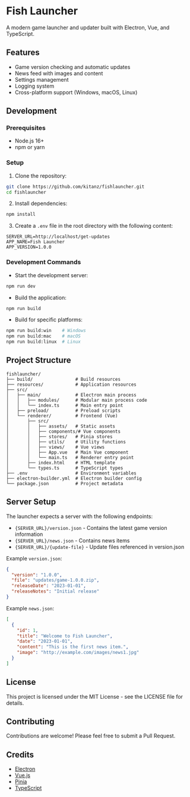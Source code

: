 # Fish Launcher

A modern game launcher and updater built with Electron, Vue, and TypeScript.

## Features

- Game version checking and automatic updates
- News feed with images and content
- Settings management
- Logging system
- Cross-platform support (Windows, macOS, Linux)

## Development

### Prerequisites

- Node.js 16+
- npm or yarn

### Setup

1. Clone the repository:
```bash
git clone https://github.com/kitanz/fishlauncher.git
cd fishlauncher
```

2. Install dependencies:
```bash
npm install
```

3. Create a `.env` file in the root directory with the following content:
```
SERVER_URL=http://localhost/get-updates
APP_NAME=Fish Launcher
APP_VERSION=1.0.0
```

### Development Commands

- Start the development server:
```bash
npm run dev
```

- Build the application:
```bash
npm run build
```

- Build for specific platforms:
```bash
npm run build:win    # Windows
npm run build:mac    # macOS
npm run build:linux  # Linux
```

## Project Structure

```
fishlauncher/
├── build/                # Build resources
├── resources/            # Application resources
├── src/
│   ├── main/             # Electron main process
│   │   ├── modules/      # Modular main process code
│   │   └── index.ts      # Main entry point
│   ├── preload/          # Preload scripts
│   └── renderer/         # Frontend (Vue)
│       ├── src/
│       │   ├── assets/   # Static assets
│       │   ├── components/# Vue components
│       │   ├── stores/   # Pinia stores
│       │   ├── utils/    # Utility functions
│       │   ├── views/    # Vue views
│       │   ├── App.vue   # Main Vue component
│       │   └── main.ts   # Renderer entry point
│       ├── index.html    # HTML template
│       └── types.ts      # TypeScript types
├── .env                  # Environment variables
├── electron-builder.yml  # Electron builder config
└── package.json          # Project metadata
```

## Server Setup

The launcher expects a server with the following endpoints:

- `{SERVER_URL}/version.json` - Contains the latest game version information
- `{SERVER_URL}/news.json` - Contains news items
- `{SERVER_URL}/{update-file}` - Update files referenced in version.json

Example `version.json`:
```json
{
  "version": "1.0.0",
  "file": "updates/game-1.0.0.zip",
  "releaseDate": "2023-01-01",
  "releaseNotes": "Initial release"
}
```

Example `news.json`:
```json
[
  {
    "id": 1,
    "title": "Welcome to Fish Launcher",
    "date": "2023-01-01",
    "content": "This is the first news item.",
    "image": "http://example.com/images/news1.jpg"
  }
]
```

## License

This project is licensed under the MIT License - see the LICENSE file for details.

## Contributing

Contributions are welcome! Please feel free to submit a Pull Request.

## Credits

- [Electron](https://www.electronjs.org/)
- [Vue.js](https://vuejs.org/)
- [Pinia](https://pinia.vuejs.org/)
- [TypeScript](https://www.typescriptlang.org/)
